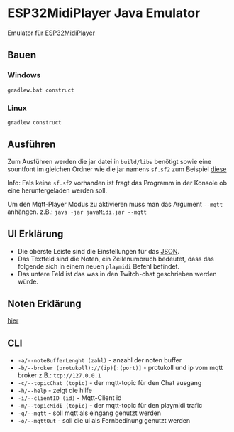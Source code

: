 # ESP32MidiPlayer Java Emulator

Emulator für [ESP32MidiPlayer](https://github.com/ProjektionTV/Esp32MidiPlayer)

## Bauen

### Windows
`gradlew.bat construct`
### Linux
`gradlew construct`

## Ausführen
Zum Ausführen werden die jar datei in `build/libs` benötigt sowie eine sountfont im gleichen Ordner wie die jar namens `sf.sf2` zum Beispiel [diese](https://member.keymusician.com/Member/FluidR3_GM/FluidR3_GM.zip) 

Info: Fals keine `sf.sf2` vorhanden ist fragt das Programm in der Konsole ob eine heruntergeladen werden soll.

Um den Mqtt-Player Modus zu aktivieren muss man das Argument `--mqtt` anhängen. z.B.: `java -jar javaMidi.jar --mqtt`

## UI Erklärung

* Die oberste Leiste sind die Einstellungen für das [JSON](https://github.com/ProjektionTV/Esp32MidiPlayer#json).
* Das Textfeld sind die Noten, ein Zeilenumbruch bedeutet, dass das folgende sich in einem neuen `playmidi` Befehl befindet.
* Das untere Feld ist das was in den Twitch-chat geschrieben werden würde.

## Noten Erklärung
[hier](https://github.com/ProjektionTV/Esp32MidiPlayer#playmidi-syntax)

## CLI
* `-a/--noteBufferLenght (zahl)` - anzahl der noten buffer
* `-b/--broker (protukoll)://(ip)[:(port)]` - protukoll und ip vom mqtt broker z.B.: `tcp://127.0.0.1`
* `-c/--topicChat (topic)` - der mqtt-topic für den Chat ausgang
* `-h/--help` - zeigt die hilfe
* `-i/--clientID (id)` - Mqtt-Client id
* `-m/--topicMidi (topic)` - der mqtt-topic für den playmidi trafic
* `-q/--mqtt` - soll mqtt als eingang genutzt werden
* `-o/--mqttOut` - soll die ui als Fernbedinung genutzt werden
